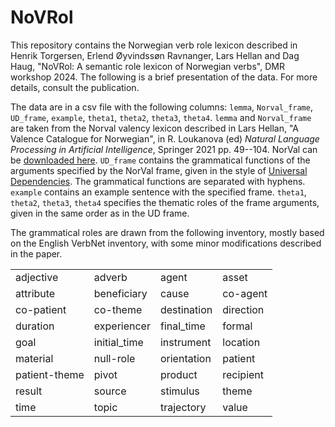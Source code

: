 # NoVRol

This repository contains the Norwegian verb role lexicon described in Henrik Torgersen, Erlend Øyvindssøn Ravnanger, Lars Hellan and Dag Haug, "NoVRol: A semantic role lexicon of Norwegian verbs", DMR workshop 2024. The following is a brief presentation of the data. For more details, consult the publication.

The data are in a csv file with the following columns: `lemma`, `Norval_frame`, `UD_frame`, `example`, `theta1`, `theta2`, `theta3`, `theta4`. `lemma` and `Norval_frame` are taken from the Norval valency lexicon described in Lars Hellan, "A Valence Catalogue for Norwegian", in R. Loukanova (ed) _Natural Language Processing in Artificial Intelligence_, Springer 2021 pp. 49--104. NorVal can be [downloaded here](https://github.com/Regdili-NTNU/NorSource/tree/master/NorVal_files). `UD_frame` contains the grammatical functions of the arguments specified by the NorVal frame, given in the style of [Universal Dependencies](https://universaldependencies.org/). The grammatical functions are separated with hyphens. `example` contains an example sentence with the specified frame. `theta1`, `theta2`, `theta3`, `theta4` specifies the thematic roles of the frame arguments, given in the same order as in the UD frame.

The grammatical roles are drawn from the following inventory, mostly based on the English VerbNet inventory, with some minor modifications described in the paper.

|               |               |               |            |
|---------------|---------------|---------------|------------|   
| adjective     | adverb        | agent         | asset      |        
| attribute     | beneficiary   | cause         | co-agent   |     
| co-patient    | co-theme      | destination   | direction  |    
| duration      | experiencer   | final_time    | formal     |   
| goal          | initial_time  | instrument    | location   |  
| material      | null-role     | orientation   | patient    | 
| patient-theme | pivot         | product       | recipient  |
| result        | source        | stimulus      | theme      |
| time          | topic         | trajectory    | value      |

